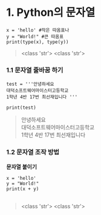 # 1. Python의 문자열
<pre>
<code>x = 'hello' #작은 따옴표나
y = "World!" #큰 따옴표
print(type(x), type(y))</code>
</pre>
> <class 'str'> <class 'str'>

### 1.1 문자열 줄바꿈 하기
<pre><code>test = '''안녕하세요
대덕소프트웨어마이스터고등학교
1학년 4반 17번 최선재입니다 '''

print(test)
</code></pre>
> 안녕하세요   
대덕소프트웨어마이스터고등학교   
1학년 4반 17번 최선재입니다  

### 1.2 문자열 조작 방법
**문자열 붙이기**
<pre>
<code>x = 'hello'
y = "World!"
print(x + y)
</code>
</pre>
> <class 'str'> <class 'str'>
